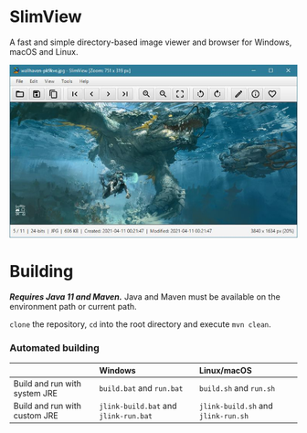 # SlimView

A fast and simple directory-based image viewer and browser for Windows, macOS and Linux.

![Screenshot](https://github.com/antikmozib/SlimView/blob/master/screenshot.jpg?raw=true)

<h1>Building</h1>

_**Requires Java 11 and Maven.**_ Java and Maven must be available on the environment path or current path.

`clone` the repository, `cd` into the root directory and execute `mvn clean`.

<h3>Automated building</h3>

|                               | Windows                               | Linux/macOS                                  |
|            -------            |:-----------                           |:------                                       |
| Build and run with system JRE | `build.bat` and `run.bat`             | `build.sh` and `run.sh`                      |
| Build and run with custom JRE | `jlink-build.bat` and `jlink-run.bat` | `jlink-build.sh` and `jlink-run.sh`          |
